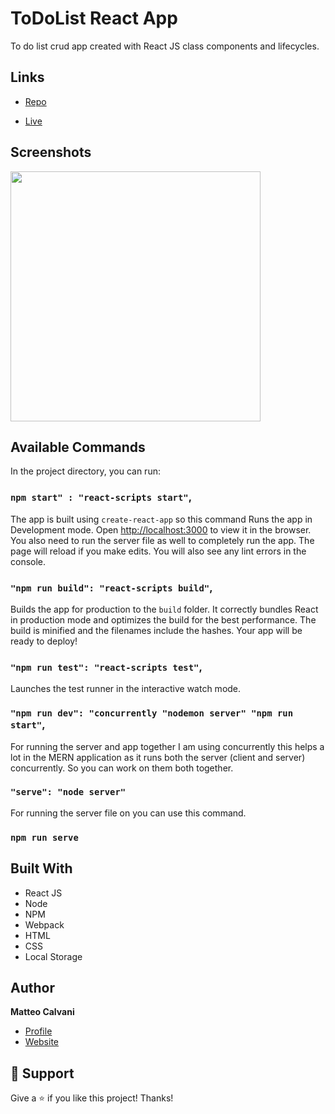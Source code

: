 # ToDoList React App

<p>To do list crud app created with React JS class components and lifecycles.</p>

## Links

- [Repo](https://github.com/1987mat/ToDoList_ReactJS 'Repo')

- [Live](https://1987mat.github.io/ToDoList_ReactJS 'Live View')

## Screenshots

<img src="https://user-images.githubusercontent.com/64235918/194169903-8db7af8d-1c24-4b1d-876a-5c7318a6d7d7.png" width="400"/>

## Available Commands

In the project directory, you can run:

### `npm start" : "react-scripts start"`,

The app is built using `create-react-app` so this command Runs the app in Development mode. Open [http://localhost:3000](http://localhost:3000) to view it in the browser. You also need to run the server file as well to completely run the app. The page will reload if you make edits.
You will also see any lint errors in the console.

### `"npm run build": "react-scripts build"`,

Builds the app for production to the `build` folder. It correctly bundles React in production mode and optimizes the build for the best performance. The build is minified and the filenames include the hashes. Your app will be ready to deploy!

### `"npm run test": "react-scripts test"`,

Launches the test runner in the interactive watch mode.

### `"npm run dev": "concurrently "nodemon server" "npm run start"`,

For running the server and app together I am using concurrently this helps a lot in the MERN application as it runs both the server (client and server) concurrently. So you can work on them both together.

### `"serve": "node server"`

For running the server file on you can use this command.

### `npm run serve`

## Built With

- React JS
- Node
- NPM
- Webpack
- HTML
- CSS
- Local Storage

## Author

**Matteo Calvani**

- [Profile](https://github.com/1987mat 'Matteo Calvani')
- [Website]("Welcome")

## 🤝 Support

Give a ⭐️ if you like this project! Thanks!
